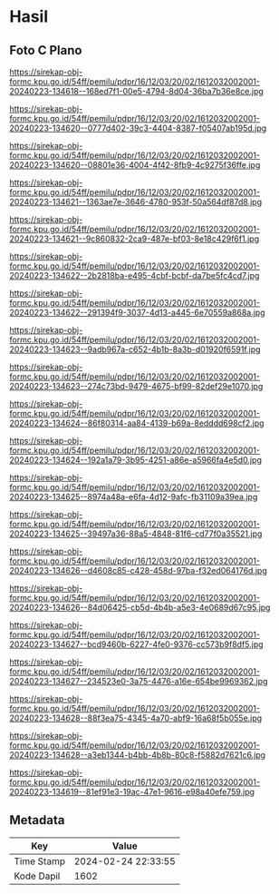 # Hasil

## Foto C Plano

https://sirekap-obj-formc.kpu.go.id/54ff/pemilu/pdpr/16/12/03/20/02/1612032002001-20240223-134618--168ed7f1-00e5-4794-8d04-36ba7b36e8ce.jpg

https://sirekap-obj-formc.kpu.go.id/54ff/pemilu/pdpr/16/12/03/20/02/1612032002001-20240223-134620--0777d402-39c3-4404-8387-f05407ab195d.jpg

https://sirekap-obj-formc.kpu.go.id/54ff/pemilu/pdpr/16/12/03/20/02/1612032002001-20240223-134620--08801e36-4004-4f42-8fb9-4c9275f36ffe.jpg

https://sirekap-obj-formc.kpu.go.id/54ff/pemilu/pdpr/16/12/03/20/02/1612032002001-20240223-134621--1363ae7e-3646-4780-953f-50a564df87d8.jpg

https://sirekap-obj-formc.kpu.go.id/54ff/pemilu/pdpr/16/12/03/20/02/1612032002001-20240223-134621--9c860832-2ca9-487e-bf03-8e18c429f6f1.jpg

https://sirekap-obj-formc.kpu.go.id/54ff/pemilu/pdpr/16/12/03/20/02/1612032002001-20240223-134622--2b2818ba-e495-4cbf-bcbf-da7be5fc4cd7.jpg

https://sirekap-obj-formc.kpu.go.id/54ff/pemilu/pdpr/16/12/03/20/02/1612032002001-20240223-134622--291394f9-3037-4d13-a445-6e70559a868a.jpg

https://sirekap-obj-formc.kpu.go.id/54ff/pemilu/pdpr/16/12/03/20/02/1612032002001-20240223-134623--9adb967a-c652-4b1b-8a3b-d01920f6591f.jpg

https://sirekap-obj-formc.kpu.go.id/54ff/pemilu/pdpr/16/12/03/20/02/1612032002001-20240223-134623--274c73bd-9479-4675-bf99-82def29e1070.jpg

https://sirekap-obj-formc.kpu.go.id/54ff/pemilu/pdpr/16/12/03/20/02/1612032002001-20240223-134624--86f80314-aa84-4139-b69a-8edddd698cf2.jpg

https://sirekap-obj-formc.kpu.go.id/54ff/pemilu/pdpr/16/12/03/20/02/1612032002001-20240223-134624--192a1a79-3b95-4251-a86e-a5966fa4e5d0.jpg

https://sirekap-obj-formc.kpu.go.id/54ff/pemilu/pdpr/16/12/03/20/02/1612032002001-20240223-134625--8974a48a-e6fa-4d12-9afc-fb31109a39ea.jpg

https://sirekap-obj-formc.kpu.go.id/54ff/pemilu/pdpr/16/12/03/20/02/1612032002001-20240223-134625--39497a36-88a5-4848-81f6-cd77f0a35521.jpg

https://sirekap-obj-formc.kpu.go.id/54ff/pemilu/pdpr/16/12/03/20/02/1612032002001-20240223-134626--d4608c85-c428-458d-97ba-f32ed064176d.jpg

https://sirekap-obj-formc.kpu.go.id/54ff/pemilu/pdpr/16/12/03/20/02/1612032002001-20240223-134626--84d06425-cb5d-4b4b-a5e3-4e0689d67c95.jpg

https://sirekap-obj-formc.kpu.go.id/54ff/pemilu/pdpr/16/12/03/20/02/1612032002001-20240223-134627--bcd9460b-6227-4fe0-9376-cc573b9f8df5.jpg

https://sirekap-obj-formc.kpu.go.id/54ff/pemilu/pdpr/16/12/03/20/02/1612032002001-20240223-134627--234523e0-3a75-4476-a16e-654be9969362.jpg

https://sirekap-obj-formc.kpu.go.id/54ff/pemilu/pdpr/16/12/03/20/02/1612032002001-20240223-134628--88f3ea75-4345-4a70-abf9-16a68f5b055e.jpg

https://sirekap-obj-formc.kpu.go.id/54ff/pemilu/pdpr/16/12/03/20/02/1612032002001-20240223-134628--a3eb1344-b4bb-4b8b-80c8-f5882d7621c6.jpg

https://sirekap-obj-formc.kpu.go.id/54ff/pemilu/pdpr/16/12/03/20/02/1612032002001-20240223-134619--81ef91e3-19ac-47e1-9616-e98a40efe759.jpg


## Metadata

| Key        | Value               |
| ---------- | ------------------- |
| Time Stamp | 2024-02-24 22:33:55 |
| Kode Dapil | 1602                |




